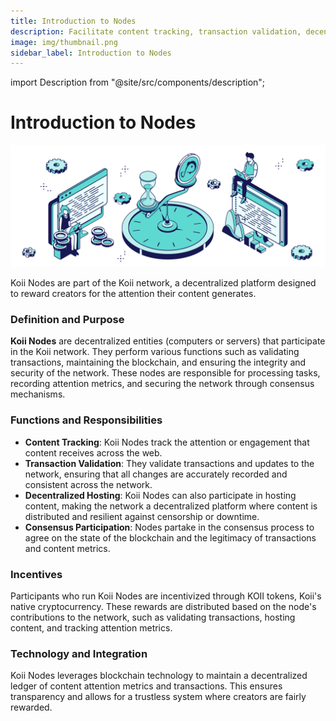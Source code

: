 ```yaml
---
title: Introduction to Nodes
description: Facilitate content tracking, transaction validation, decentralized hosting, and consensus participation to reward creators fairly based on the attention their content receives, leveraging blockchain technology for transparency and integrity.
image: img/thumbnail.png
sidebar_label: Introduction to Nodes
---
```


import Description from "@site/src/components/description";

# Introduction to Nodes

![banner](./img/node.svg)

Koii Nodes are part of the Koii network, a decentralized platform designed to reward creators for the attention their content generates.

### Definition and Purpose
**Koii Nodes** are decentralized entities (computers or servers) that participate in the Koii network. They perform various functions such as validating transactions, maintaining the blockchain, and ensuring the integrity and security of the network.
These nodes are responsible for processing tasks, recording attention metrics, and securing the network through consensus mechanisms.

### Functions and Responsibilities
- **Content Tracking**: Koii Nodes track the attention or engagement that content receives across the web.
- **Transaction Validation**: They validate transactions and updates to the network, ensuring that all changes are accurately recorded and consistent across the network.
- **Decentralized Hosting**: Koii Nodes can also participate in hosting content, making the network a decentralized platform where content is distributed and resilient against censorship or downtime.
- **Consensus Participation**: Nodes partake in the consensus process to agree on the state of the blockchain and the legitimacy of transactions and content metrics.

### Incentives
Participants who run Koii Nodes are incentivized through KOII tokens, Koii's native cryptocurrency. These rewards are distributed based on the node's contributions to the network, such as validating transactions, hosting content, and tracking attention metrics.

### Technology and Integration
Koii Nodes leverages blockchain technology to maintain a decentralized ledger of content attention metrics and transactions. This ensures transparency and allows for a trustless system where creators are fairly rewarded.

